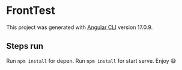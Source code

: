 # FrontTest

This project was generated with [Angular CLI](https://github.com/angular/angular-cli) version 17.0.9.

## Steps run

Run `npm install` for depen. 
Run `npm install` for start serve.
Enjoy 😅 
